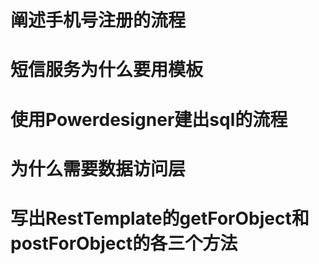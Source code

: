 # 阐述手机号注册的流程

# 短信服务为什么要用模板

# 使用Powerdesigner建出sql的流程

# 为什么需要数据访问层

# 写出RestTemplate的getForObject和postForObject的各三个方法

